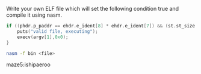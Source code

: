 Write your own ELF file which will set the following condition true and 
compile it using nasm.

```c
if ((phdr.p_paddr == ehdr.e_ident[8] * ehdr.e_ident[7]) && (st.st_size < 0x78)) {
    puts("valid file, executing");
    execv(argv[1],0x0);
}
```

```sh
nasm -f bin <file>
```

maze5:ishipaeroo
